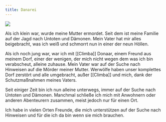```yaml
---
title: Danarei
---
```

![](https://s3.amazonaws.com/files.d20.io/images/186618573/99hNmGFXrPMZoAwrgmFFNQ/med.png?1608465733)
 
Als ich klein war, wurde meine Mutter ermordet. Seit dem ist meine Familie auf der Jagd nach Untoten und Dämonen. Mein Vater hat mir alles beigebracht, was ich weiß und schmorrt nun in einer der neun Höllen.

Als ich noch jung war, war ich mit [[Climba]] Donaar, einem Freund aus meinem Dorf, einer der wenigen, der mich nicht wegen dem was ich bin verabscheut, alleine zuhause. Mein Vater war auf der Suche nach Hinweisen auf die Mörder meiner Mutter. Werwölfe haben unser komplettes Dorf zerstört und alle umgebracht, außer [[Climba]] und mich, dank der Schutzmaßnahmen meines Vaters.

Seit einiger Zeit bin ich nun alleine unterwegs, immer auf der Suche nach Untoten und Dämonen. Manchmal schließe ich mich mit Anwohnern oder anderen Abenteurern zusammen, meist jedoch nur für einen Ort. 

Ich habe in vielen Orten Freunde, die mich unterstützen auf der Suche nach Hinweisen und für die ich da bin wenn sie mich brauchen.